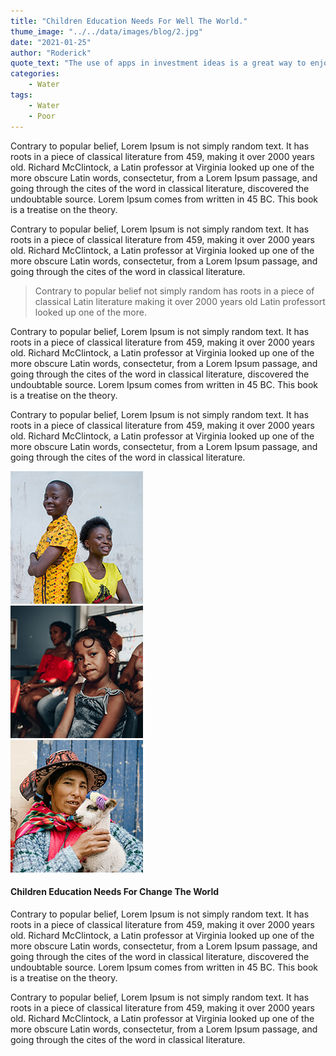 ```yaml
---
title: "Children Education Needs For Well The World."
thume_image: "../../data/images/blog/2.jpg"
date: "2021-01-25"
author: "Roderick"
quote_text: "The use of apps in investment ideas is a great way to enjoy the convenience."
categories:
    - Water
tags:
    - Water
    - Poor
---
```


Contrary to popular belief, Lorem Ipsum is not simply random text. It has roots in a piece of classical literature from 459, making it over 2000 years old. Richard McClintock, a Latin professor at Virginia looked up one of the more obscure Latin words, consectetur, from a Lorem Ipsum passage, and going through the cites of the word in classical literature, discovered the undoubtable source. Lorem Ipsum comes from written in 45 BC. This book is a treatise on the theory.

Contrary to popular belief, Lorem Ipsum is not simply random text. It has roots in a piece of classical literature from 459, making it over 2000 years old. Richard McClintock, a Latin professor at Virginia looked up one of the more obscure Latin words, consectetur, from a Lorem Ipsum passage, and going through the cites of the word in classical literature.

> Contrary to popular belief not simply random has roots in a piece of classical Latin literature making it over 2000 years old Latin professort looked up one of the more.

Contrary to popular belief, Lorem Ipsum is not simply random text. It has roots in a piece of classical literature from 459, making it over 2000 years old. Richard McClintock, a Latin professor at Virginia looked up one of the more obscure Latin words, consectetur, from a Lorem Ipsum passage, and going through the cites of the word in classical literature, discovered the undoubtable source. Lorem Ipsum comes from written in 45 BC. This book is a treatise on the theory.

Contrary to popular belief, Lorem Ipsum is not simply random text. It has roots in a piece of classical literature from 459, making it over 2000 years old. Richard McClintock, a Latin professor at Virginia looked up one of the more obscure Latin words, consectetur, from a Lorem Ipsum passage, and going through the cites of the word in classical literature.

<div class="row mt-5 mb-5">
    <div class="col-sm-4">
        <img class="w-100 mb-xs-30" src="../../data/images/blog/s1.jpg" alt="Image-eHopeWarriors">
    </div>
    <div class="col-sm-4">
        <img class="w-100 mb-xs-30" src="../../data/images/blog/s2.jpg" alt="Image-eHopeWarriors">
    </div>
    <div class="col-sm-4">
        <img class="w-100" src="../../data/images/blog/s3.jpg" alt="Image-eHopeWarriors">
    </div>
</div>

#### Children Education Needs For Change The World

Contrary to popular belief, Lorem Ipsum is not simply random text. It has roots in a piece of classical literature from 459, making it over 2000 years old. Richard McClintock, a Latin professor at Virginia looked up one of the more obscure Latin words, consectetur, from a Lorem Ipsum passage, and going through the cites of the word in classical literature, discovered the undoubtable source. Lorem Ipsum comes from written in 45 BC. This book is a treatise on the theory.

Contrary to popular belief, Lorem Ipsum is not simply random text. It has roots in a piece of classical literature from 459, making it over 2000 years old. Richard McClintock, a Latin professor at Virginia looked up one of the more obscure Latin words, consectetur, from a Lorem Ipsum passage, and going through the cites of the word in classical literature.
